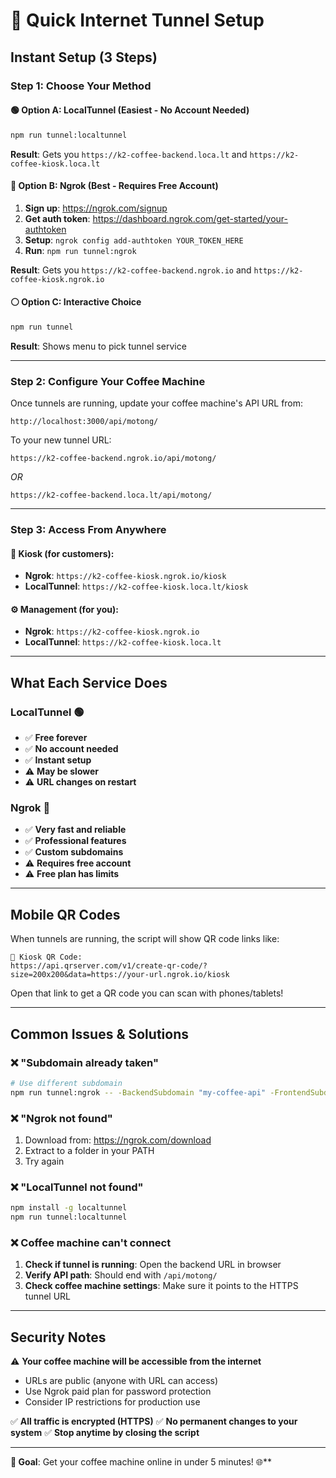 # 🚀 Quick Internet Tunnel Setup

## **Instant Setup (3 Steps)**

### **Step 1: Choose Your Method**

#### **🟢 Option A: LocalTunnel (Easiest - No Account Needed)**
```bash
npm run tunnel:localtunnel
```
**Result**: Gets you `https://k2-coffee-backend.loca.lt` and `https://k2-coffee-kiosk.loca.lt`

#### **🔵 Option B: Ngrok (Best - Requires Free Account)**
1. **Sign up**: https://ngrok.com/signup
2. **Get auth token**: https://dashboard.ngrok.com/get-started/your-authtoken
3. **Setup**: `ngrok config add-authtoken YOUR_TOKEN_HERE`
4. **Run**: `npm run tunnel:ngrok`

**Result**: Gets you `https://k2-coffee-backend.ngrok.io` and `https://k2-coffee-kiosk.ngrok.io`

#### **⚪ Option C: Interactive Choice**
```bash
npm run tunnel
```
**Result**: Shows menu to pick tunnel service

---

### **Step 2: Configure Your Coffee Machine**

Once tunnels are running, update your coffee machine's API URL from:
```
http://localhost:3000/api/motong/
```

To your new tunnel URL:
```
https://k2-coffee-backend.ngrok.io/api/motong/
```
*OR*
```
https://k2-coffee-backend.loca.lt/api/motong/
```

---

### **Step 3: Access From Anywhere**

#### **📱 Kiosk (for customers)**:
- **Ngrok**: `https://k2-coffee-kiosk.ngrok.io/kiosk`
- **LocalTunnel**: `https://k2-coffee-kiosk.loca.lt/kiosk`

#### **⚙️ Management (for you)**:
- **Ngrok**: `https://k2-coffee-kiosk.ngrok.io`
- **LocalTunnel**: `https://k2-coffee-kiosk.loca.lt`

---

## **What Each Service Does**

### **LocalTunnel** 🟢
- ✅ **Free forever**
- ✅ **No account needed**
- ✅ **Instant setup**
- ⚠️ **May be slower**
- ⚠️ **URL changes on restart**

### **Ngrok** 🔵
- ✅ **Very fast and reliable**
- ✅ **Professional features**
- ✅ **Custom subdomains**
- ⚠️ **Requires free account**
- ⚠️ **Free plan has limits**

---

## **Mobile QR Codes**

When tunnels are running, the script will show QR code links like:
```
🎯 Kiosk QR Code:
https://api.qrserver.com/v1/create-qr-code/?size=200x200&data=https://your-url.ngrok.io/kiosk
```

Open that link to get a QR code you can scan with phones/tablets!

---

## **Common Issues & Solutions**

### **❌ "Subdomain already taken"**
```bash
# Use different subdomain
npm run tunnel:ngrok -- -BackendSubdomain "my-coffee-api" -FrontendSubdomain "my-coffee-ui"
```

### **❌ "Ngrok not found"**
1. Download from: https://ngrok.com/download
2. Extract to a folder in your PATH
3. Try again

### **❌ "LocalTunnel not found"**
```bash
npm install -g localtunnel
npm run tunnel:localtunnel
```

### **❌ Coffee machine can't connect**
1. **Check if tunnel is running**: Open the backend URL in browser
2. **Verify API path**: Should end with `/api/motong/`
3. **Check coffee machine settings**: Make sure it points to the HTTPS tunnel URL

---

## **Security Notes**

⚠️ **Your coffee machine will be accessible from the internet**
- URLs are public (anyone with URL can access)
- Use Ngrok paid plan for password protection
- Consider IP restrictions for production use

✅ **All traffic is encrypted (HTTPS)**
✅ **No permanent changes to your system**
✅ **Stop anytime by closing the script**

---

**🎯 Goal**: Get your coffee machine online in under 5 minutes! 🌐**
